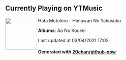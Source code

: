 ## Currently Playing on YTMusic

[<img align="left" width="100" src="https://lh3.googleusercontent.com/4MUVUcq-QDQmJuozv8MB3-Aa8ywIVdYJvQUwxkq1lzXDba9c2mudjrfmkmUT8u6pw13lecahkBTnt5y0FQ">](https://music.youtube.com/watch?v=gYloyw0opmM)

Hata Motohiro - Himawari No Yakusoku

**Albums**: Ao No Koukei

Last updated at 03/04/2021 17:02

#### Generated with [20chan/github-now](https://github.com/20chan/github-now)


<!--
**20chan/20chan** is a ✨ _special_ ✨ repository because its `README.md` (this file) appears on your GitHub profile.

Here are some ideas to get you started:

- 🔭 I’m currently working on ...
- 🌱 I’m currently learning ...
- 👯 I’m looking to collaborate on ...
- 🤔 I’m looking for help with ...
- 💬 Ask me about ...
- 📫 How to reach me: ...
- 😄 Pronouns: ...
- ⚡ Fun fact: ...
-->
